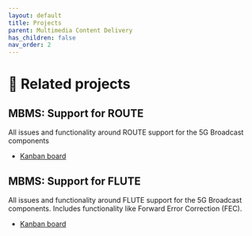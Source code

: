 ```yaml
---
layout: default
title: Projects
parent: Multimedia Content Delivery
has_children: false
nav_order: 2
---
```


# 🚧 Related projects
## MBMS: Support for ROUTE
All issues and functionality around ROUTE support for the 5G Broadcast components
* [Kanban board](https://github.com/orgs/5G-MAG/projects/15)

## MBMS: Support for FLUTE
All issues and functionality around FLUTE support for the 5G Broadcast components. Includes functionality like Forward Error Correction (FEC).
* [Kanban board](https://github.com/orgs/5G-MAG/projects/14)
